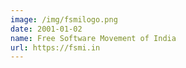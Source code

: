 ```yaml
---
image: /img/fsmilogo.png
date: 2001-01-02
name: Free Software Movement of India
url: https://fsmi.in
---
```

